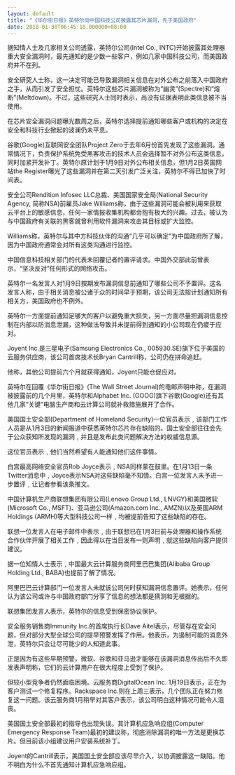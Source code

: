 ```yaml
---
layout: default
title: "《华尔街日报》英特尔向中国科技公司披露其芯片漏洞，先于美国政府"
date: 2018-01-30T06:45:10.000000+08:00
---
```


据知情人士及几家相关公司透露，英特尔公司(Intel Co., INTC)开始披露其处理器重大安全漏洞时，最先通知的是少数一些客户，例如几家中国科技公司，而美国政府并不在列。

安全研究人士称，这一决定可能已导致漏洞相关信息在对外公布之前落入中国政府之手，从而引发了安全担忧。英特尔这些芯片漏洞被称为“幽灵”(Spectre)和“熔断”(Meltdown)。不过，这些研究人士同时表示，尚没有证据表明此类信息被不当使用。

在芯片安全漏洞问题曝光数周之后，英特尔选择提前通知哪些客户或机构的决定在安全和科技行业掀起的波澜仍未平息。

谷歌(Google)互联网安全团队Project Zero于去年6月份首先发现了这些漏洞。通常情况下，负责保护系统免受黑客攻击的技术人员会选择暂不对外公布这类信息，同时加紧开发补丁。英特尔原计划于1月9日对外公布相关信息，但1月2日英国网站the Register曝光了这些漏洞并在第二天引发广泛关注，英特尔不得已加快了时间表。

安全公司Rendition Infosec LLC总裁、美国国家安全局(National Security Agency, 简称NSA)前雇员Jake Williams称，由于这些漏洞可能会被利用来获取云平台上的敏感信息，任何一家情报收集机构都会抱有极大的兴趣。过去，被认为与中国政府有关联的黑客就曾利用软件漏洞来攻击其目标或扩大监控。

Williams称，英特尔与其中方科技伙伴的沟通“几乎可以确定”为中国政府所了解，因为中国政府通常会对所有这类沟通进行监控。

中国信息科技相关部门的代表未回覆记者的置评请求。中国外交部此前曾表示，“坚决反对”任何形式的网络攻击。

英特尔一名发言人对1月9日按期发布漏洞信息前通知了哪些公司不予置评。这名发言人称，由于相关消息被公诸于众的时间早于预期，该公司无法按计划通知所有相关方，美国政府也不例外。

英特尔一方面提前通知足够大的客户以避免重大损失，另一方面尽量把漏洞信息控制在内部以防消息泄漏，这种做法导致并未提前得到通知的小公司现在仍疲于应对。

Joyent Inc.是三星电子(Samsung Electronics Co., 005930.SE)旗下位于美国的云服务供应商，该公司首席技术长Bryan Cantrill称，公司仍在拼命追赶。

他称，其他公司提前六个月就获得通知，Joyent只能仓促应对。

英特尔在回覆《华尔街日报》(The Wall Street Journal)的电邮声明中称，在漏洞被披露前的几个月里，英特尔和Alphabet Inc. (GOOG)旗下谷歌(Google)还有其他几家“关键”电脑生产商和云计算公司就补救措施展开了合作。

美国国土安全部(Department of Homeland Security)一位官员表示﹐该部门工作人员是从1月3日的新闻报道中获悉英特尔芯片存在缺陷的。国土安全部往往会先于公众获知所发现的漏洞﹐并且是发布此类问题解决方法的权威信息源。

这位官员表示﹐他们当然希望有人能通知他们这件事情。

白宫最高网络安全官员Rob Joyce表示﹐NSA同样蒙在鼓里。在1月13日一条Twitter消息中﹐Joyce表示NSA对这些缺陷毫不知情。白宫一位发言人未予进一步置评﹐让记者参看该条推文。

中国计算机生产商联想集团有限公司(Lenovo Group Ltd., LNVGY)和美国微软(Microsoft Co., MSFT)、亚马逊公司(Amazon.com Inc., AMZN)以及英国ARM Holdings (ARMH)等大型科技公司一样﹐均被提前告知了这些缺陷的存在。

联想一位发言人在电子邮件中表示﹐由于联想已在1月3日前与处理器和操作系统合作伙伴开展了相关工作﹐因此得以在当日发布一则声明﹐就这些缺陷向客户提供建议。

据一位知情人士表示﹐中国最大云计算服务商阿里巴巴集团(Alibaba Group Holding Ltd., BABA)也提前了解了情况。

阿里巴巴云计算部门一位发言人未就该公司何时获知漏洞信息置评。她表示，任何认为该公司或许与中国政府部门分享了信息的想法都是猜测和无根据的。

联想集团发言人表示，英特尔的信息受到保密协议保护。

安全服务销售商Immunity Inc.的首席执行长Dave Aitel表示，尽管存在安全问题，但对部分大型全球公司的提早预警发挥了作用。他表示，为遏制可能的消息外泄，英特尔只会让尽可能少的人知道此事。

正是因为有这些早期预警，微软、谷歌和亚马逊才能够在该漏洞消息传出后不久即发表声明称，它们的云计算用户在很大程度上受到了保护。

但较小型竞争者仍然面临困境。云服务商DigitalOcean Inc. 1月19日表示，正在为客户测试一个修复程序。Rackspace Inc.则在上周三表示，几个团队正在努力修复这一问题。该云服务商1月稍早对其客户表示，该公司明白这种情况可能令人沮丧。

美国国土安全部最初的指导也出现失误。其计算机应急响应组(Computer Emergency Response Team)最初的建议称，彻底消除漏洞的唯一方法是更换芯片。但目前该小组建议用户安装系统补丁。

Joyent的Cantrill表示，美国国土安全部应该尽早介入，以协调披露这一缺陷。他不明白为什么不首先通知计算机应急响应组。

